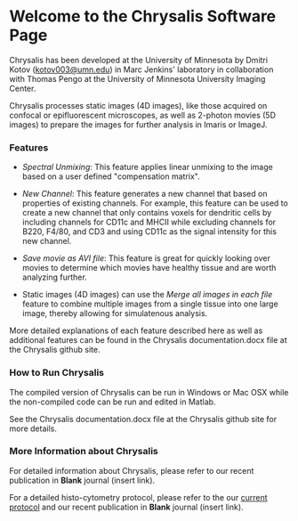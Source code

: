 # Welcome to the Chrysalis Software Page

Chrysalis has been developed at the University of Minnesota by Dmitri Kotov (kotov003@umn.edu) in Marc Jenkins' laboratory in collaboration with Thomas Pengo at the University of Minnesota University Imaging Center. 

Chrysalis processes static images (4D images), like those acquired on confocal or epifluorescent microscopes, as well as 2-photon movies (5D images) to prepare the images for further analysis in Imaris or ImageJ. 


### Features

* *Spectral Unmixing*: This feature applies linear unmixing to the image based on a user defined "compensation matrix".

* *New Channel*: This feature generates a new channel that based on properties of existing channels. For example, this feature can be used to create a new channel that only contains voxels for dendritic cells by including channels for CD11c and MHCII while excluding channels for B220, F4/80, and CD3 and using CD11c as the signal intensity for this new channel.

* *Save movie as AVI file*: This feature is great for quickly looking over movies to determine which movies have healthy tissue and are worth analyzing further.

* Static images (4D images) can use the *Merge all images in each file* feature to combine multiple images from a single tissue into one large image, thereby allowing for simulatenous analysis.


More detailed explanations of each feature described here as well as additional features can be found in the Chrysalis documentation.docx file at the Chrysalis github site.


### How to Run Chrysalis
 
The compiled version of Chrysalis can be run in Windows or Mac OSX while the non-compiled code can be run and edited in Matlab. 

See the Chrysalis documentation.docx file at the Chrysalis github site for more details.

### More Information about Chrysalis

For detailed information about Chrysalis, please refer to our recent publication in **Blank** journal (insert link).

For a detailed histo-cytometry protocol, please refer to the our [current protocol](http://www.jenkinslab.umn.edu/Jenkins_Lab_2/protocols.html) and our recent publication in **Blank** journal (insert link).





